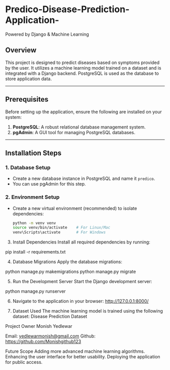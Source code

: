 # Predico-Disease-Prediction-Application-

Powered by Django & Machine Learning  

## Overview  
This project is designed to predict diseases based on symptoms provided by the user. It utilizes a machine learning model trained on a dataset and is integrated with a Django backend. PostgreSQL is used as the database to store application data.

---

## Prerequisites  
Before setting up the application, ensure the following are installed on your system:  
1. **PostgreSQL**: A robust relational database management system.  
2. **pgAdmin**: A GUI tool for managing PostgreSQL databases.  

---

## Installation Steps  

### 1. **Database Setup**  
- Create a new database instance in PostgreSQL and name it `predico`.  
- You can use pgAdmin for this step.

### 2. **Environment Setup**  
- Create a new virtual environment (recommended) to isolate dependencies:  
  ```bash
  python -m venv venv
  source venv/bin/activate    # For Linux/Mac
  venv\Scripts\activate       # For Windows


3. Install Dependencies
Install all required dependencies by running:

pip install -r requirements.txt

4. Database Migrations
Apply the database migrations:

python manage.py makemigrations
python manage.py migrate

5. Run the Development Server
Start the Django development server:

python manage.py runserver


6. Navigate to the application in your browser:
http://127.0.0.1:8000/





7. Dataset Used
The machine learning model is trained using the following dataset:
Disease Prediction Dataset


Project Owner
Monish Yedlewar

Email: yedlewarmonish@gmail.com
Github: https://github.com/Monishgithub123


Future Scope
Adding more advanced machine learning algorithms.
Enhancing the user interface for better usability.
Deploying the application for public access.
